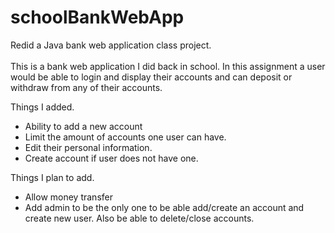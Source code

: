 # schoolBankWebApp
Redid a Java bank web application class project. <br><br>
This is a bank web application I did back in school. In this assignment a user would be able to login and display their accounts and can deposit or withdraw from any of their accounts. <br>

Things I added. <br>
* Ability to add a new account
* Limit the amount of accounts one user can have.
* Edit their personal information.
* Create account if user does not have one.

Things I plan to add. <br>
* Allow money transfer
* Add admin to be the only one to be able add/create an account and create new user. Also be able to delete/close accounts.
